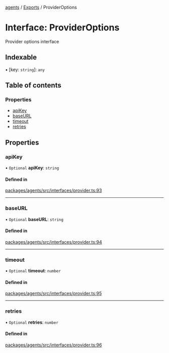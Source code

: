 <!-- 
 ⚠️  AUTO-GENERATED FILE - DO NOT EDIT MANUALLY
 This file is automatically generated by scripts/docs-generator.js
 To make changes, edit the source TypeScript files or update the generator script
-->

[agents](../../) / [Exports](../modules) / ProviderOptions

# Interface: ProviderOptions

Provider options interface

## Indexable

▪ [key: `string`]: `any`

## Table of contents

### Properties

- [apiKey](ProviderOptions#apikey)
- [baseURL](ProviderOptions#baseurl)
- [timeout](ProviderOptions#timeout)
- [retries](ProviderOptions#retries)

## Properties

### apiKey

• `Optional` **apiKey**: `string`

#### Defined in

[packages/agents/src/interfaces/provider.ts:93](https://github.com/woojubb/robota/blob/bdf92966fb2bc9eb8d5a633591fffc1261e7f0f5/packages/agents/src/interfaces/provider.ts#L93)

___

### baseURL

• `Optional` **baseURL**: `string`

#### Defined in

[packages/agents/src/interfaces/provider.ts:94](https://github.com/woojubb/robota/blob/bdf92966fb2bc9eb8d5a633591fffc1261e7f0f5/packages/agents/src/interfaces/provider.ts#L94)

___

### timeout

• `Optional` **timeout**: `number`

#### Defined in

[packages/agents/src/interfaces/provider.ts:95](https://github.com/woojubb/robota/blob/bdf92966fb2bc9eb8d5a633591fffc1261e7f0f5/packages/agents/src/interfaces/provider.ts#L95)

___

### retries

• `Optional` **retries**: `number`

#### Defined in

[packages/agents/src/interfaces/provider.ts:96](https://github.com/woojubb/robota/blob/bdf92966fb2bc9eb8d5a633591fffc1261e7f0f5/packages/agents/src/interfaces/provider.ts#L96)
